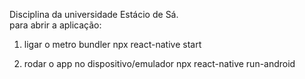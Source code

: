 Disciplina da universidade Estácio de Sá.  
para abrir a aplicação:
1. ligar o metro bundler
        npx react-native start

2. rodar o app no dispositivo/emulador
        npx react-native run-android